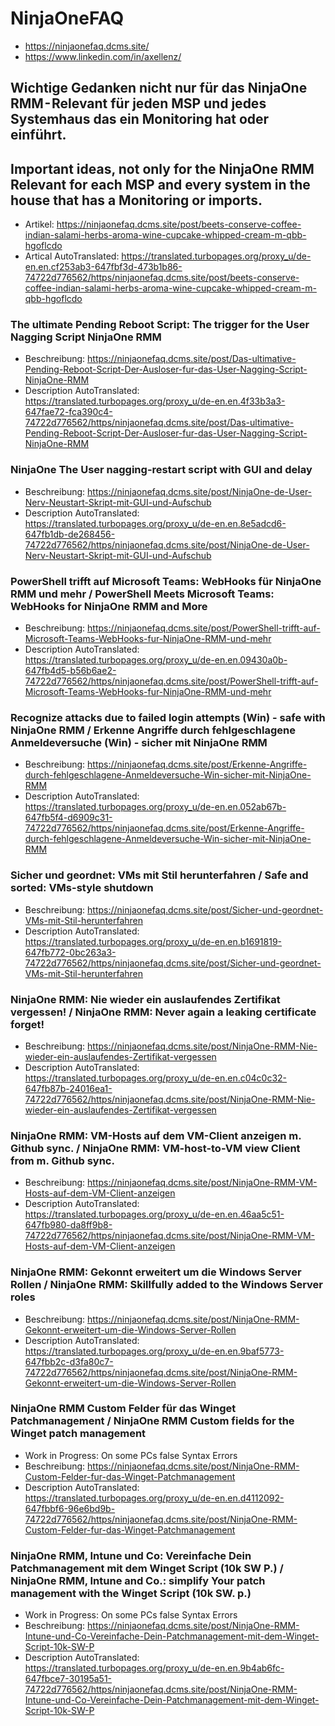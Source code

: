 # NinjaOneFAQ
- https://ninjaonefaq.dcms.site/
- https://www.linkedin.com/in/axellenz/

## Wichtige Gedanken nicht nur für das NinjaOne RMM - Relevant für jeden MSP und jedes Systemhaus das ein Monitoring hat oder einführt.
## Important ideas, not only for the NinjaOne RMM Relevant for each MSP and every system in the house that has a Monitoring or imports.
- Artikel: https://ninjaonefaq.dcms.site/post/beets-conserve-coffee-indian-salami-herbs-aroma-wine-cupcake-whipped-cream-m-qbb-hgoflcdo
- Artical AutoTranslated: https://translated.turbopages.org/proxy_u/de-en.en.cf253ab3-647fbf3d-473b1b86-74722d776562/https/ninjaonefaq.dcms.site/post/beets-conserve-coffee-indian-salami-herbs-aroma-wine-cupcake-whipped-cream-m-qbb-hgoflcdo


### The ultimate Pending Reboot Script: The trigger for the User Nagging Script NinjaOne RMM
- Beschreibung: https://ninjaonefaq.dcms.site/post/Das-ultimative-Pending-Reboot-Script-Der-Ausloser-fur-das-User-Nagging-Script-NinjaOne-RMM
- Description AutoTranslated: https://translated.turbopages.org/proxy_u/de-en.en.4f33b3a3-647fae72-fca390c4-74722d776562/https/ninjaonefaq.dcms.site/post/Das-ultimative-Pending-Reboot-Script-Der-Ausloser-fur-das-User-Nagging-Script-NinjaOne-RMM

### NinjaOne The User nagging-restart script with GUI and delay
- Beschreibung: https://ninjaonefaq.dcms.site/post/NinjaOne-de-User-Nerv-Neustart-Skript-mit-GUI-und-Aufschub
- Description AutoTranslated: https://translated.turbopages.org/proxy_u/de-en.en.8e5adcd6-647fb1db-de268456-74722d776562/https/ninjaonefaq.dcms.site/post/NinjaOne-de-User-Nerv-Neustart-Skript-mit-GUI-und-Aufschub

### PowerShell trifft auf Microsoft Teams: WebHooks für NinjaOne RMM und mehr / PowerShell Meets Microsoft Teams: WebHooks for NinjaOne RMM and More
- Beschreibung: https://ninjaonefaq.dcms.site/post/PowerShell-trifft-auf-Microsoft-Teams-WebHooks-fur-NinjaOne-RMM-und-mehr
- Description AutoTranslated: https://translated.turbopages.org/proxy_u/de-en.en.09430a0b-647fb4d5-b56b6ae2-74722d776562/https/ninjaonefaq.dcms.site/post/PowerShell-trifft-auf-Microsoft-Teams-WebHooks-fur-NinjaOne-RMM-und-mehr

### Recognize attacks due to failed login attempts (Win) - safe with NinjaOne RMM / Erkenne Angriffe durch fehlgeschlagene Anmeldeversuche (Win) - sicher mit NinjaOne RMM
- Beschreibung: https://ninjaonefaq.dcms.site/post/Erkenne-Angriffe-durch-fehlgeschlagene-Anmeldeversuche-Win-sicher-mit-NinjaOne-RMM
- Description AutoTranslated: https://translated.turbopages.org/proxy_u/de-en.en.052ab67b-647fb5f4-d6909c31-74722d776562/https/ninjaonefaq.dcms.site/post/Erkenne-Angriffe-durch-fehlgeschlagene-Anmeldeversuche-Win-sicher-mit-NinjaOne-RMM


### Sicher und geordnet: VMs mit Stil herunterfahren / Safe and sorted: VMs-style shutdown
- Beschreibung: https://ninjaonefaq.dcms.site/post/Sicher-und-geordnet-VMs-mit-Stil-herunterfahren
- Description AutoTranslated: https://translated.turbopages.org/proxy_u/de-en.en.b1691819-647fb772-0bc263a3-74722d776562/https/ninjaonefaq.dcms.site/post/Sicher-und-geordnet-VMs-mit-Stil-herunterfahren

### NinjaOne RMM: Nie wieder ein auslaufendes Zertifikat vergessen! / NinjaOne RMM: Never again a leaking certificate forget!
- Beschreibung: https://ninjaonefaq.dcms.site/post/NinjaOne-RMM-Nie-wieder-ein-auslaufendes-Zertifikat-vergessen
- Description AutoTranslated: https://translated.turbopages.org/proxy_u/de-en.en.c04c0c32-647fb87b-24016ea1-74722d776562/https/ninjaonefaq.dcms.site/post/NinjaOne-RMM-Nie-wieder-ein-auslaufendes-Zertifikat-vergessen

### NinjaOne RMM: VM-Hosts auf dem VM-Client anzeigen m. Github sync. / NinjaOne RMM: VM-host-to-VM view Client from m. Github sync.
- Beschreibung: https://ninjaonefaq.dcms.site/post/NinjaOne-RMM-VM-Hosts-auf-dem-VM-Client-anzeigen
- Description AutoTranslated: https://translated.turbopages.org/proxy_u/de-en.en.46aa5c51-647fb980-da8ff9b8-74722d776562/https/ninjaonefaq.dcms.site/post/NinjaOne-RMM-VM-Hosts-auf-dem-VM-Client-anzeigen

### NinjaOne RMM: Gekonnt erweitert um die Windows Server Rollen / NinjaOne RMM: Skillfully added to the Windows Server roles
- Beschreibung: https://ninjaonefaq.dcms.site/post/NinjaOne-RMM-Gekonnt-erweitert-um-die-Windows-Server-Rollen
- Description AutoTranslated: https://translated.turbopages.org/proxy_u/de-en.en.9baf5773-647fbb2c-d3fa80c7-74722d776562/https/ninjaonefaq.dcms.site/post/NinjaOne-RMM-Gekonnt-erweitert-um-die-Windows-Server-Rollen

### NinjaOne RMM Custom Felder für das Winget Patchmanagement / NinjaOne RMM Custom fields for the Winget patch management
- Work in Progress: On some PCs false Syntax Errors
- Beschreibung: https://ninjaonefaq.dcms.site/post/NinjaOne-RMM-Custom-Felder-fur-das-Winget-Patchmanagement
- Description AutoTranslated: https://translated.turbopages.org/proxy_u/de-en.en.d4112092-647fbbf6-96e6bd9b-74722d776562/https/ninjaonefaq.dcms.site/post/NinjaOne-RMM-Custom-Felder-fur-das-Winget-Patchmanagement

### NinjaOne RMM, Intune und Co: Vereinfache Dein Patchmanagement mit dem Winget Script (10k SW P.) / NinjaOne RMM, Intune and Co.: simplify Your patch management with the Winget Script (10k SW. p.)
- Work in Progress: On some PCs false Syntax Errors
- Beschreibung: https://ninjaonefaq.dcms.site/post/NinjaOne-RMM-Intune-und-Co-Vereinfache-Dein-Patchmanagement-mit-dem-Winget-Script-10k-SW-P
- Description AutoTranslated: https://translated.turbopages.org/proxy_u/de-en.en.9b4ab6fc-647fbce7-30195a51-74722d776562/https/ninjaonefaq.dcms.site/post/NinjaOne-RMM-Intune-und-Co-Vereinfache-Dein-Patchmanagement-mit-dem-Winget-Script-10k-SW-P

